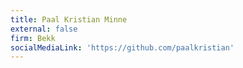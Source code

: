 ```yaml
---
title: Paal Kristian Minne
external: false
firm: Bekk
socialMediaLink: 'https://github.com/paalkristian'
---
```


